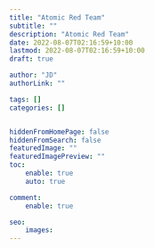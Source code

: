 ```yaml
---
title: "Atomic Red Team"
subtitle: ""
description: "Atomic Red Team"
date: 2022-08-07T02:16:59+10:00
lastmod: 2022-08-07T02:16:59+10:00
draft: true

author: "JD"
authorLink: ""

tags: []
categories: []


hiddenFromHomePage: false
hiddenFromSearch: false
featuredImage: ""
featuredImagePreview: ""
toc:
    enable: true
    auto: true

comment:
    enable: true

seo:
    images:
---
```


## 